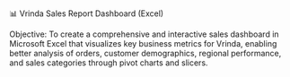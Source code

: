 📊 Vrinda Sales Report Dashboard (Excel)

Objective:
To create a comprehensive and interactive sales dashboard in Microsoft Excel that visualizes key business metrics for Vrinda, enabling better analysis of orders, customer demographics, regional performance, and sales categories through pivot charts and slicers.
